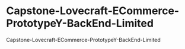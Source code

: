 # Capstone-Lovecraft-ECommerce-PrototypeY-BackEnd-Limited
Capstone-Lovecraft-ECommerce-PrototypeY-BackEnd-Limited
